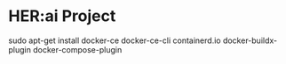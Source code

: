 # HER:ai Project

sudo apt-get install docker-ce docker-ce-cli containerd.io docker-buildx-plugin docker-compose-plugin